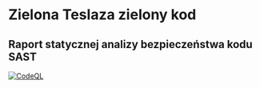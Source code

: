 # Zielona Teslaza zielony kod

## Raport statycznej analizy bezpieczeństwa kodu SAST

[![CodeQL](https://github.com/slonka/ing-pionteching/actions/workflows/codeql.yml/badge.svg)](https://github.com/slonka/ing-pionteching/actions/workflows/codeql.yml)
